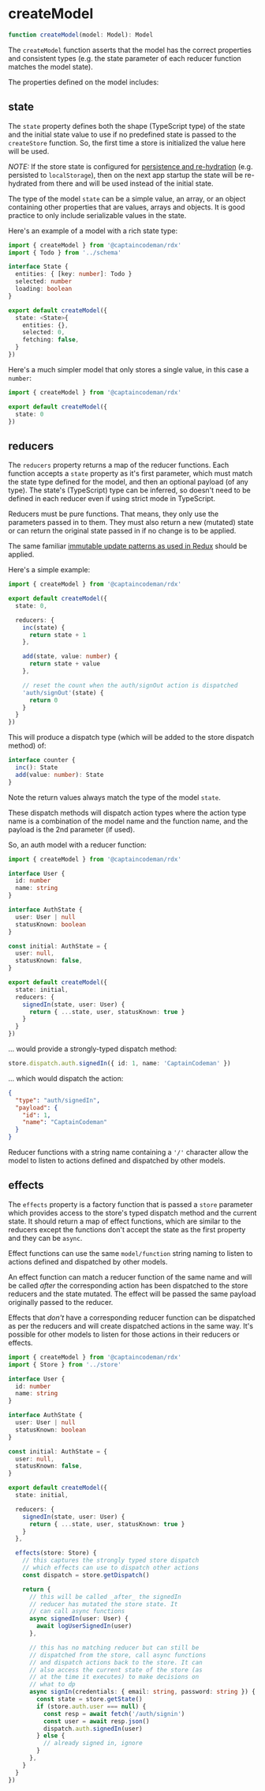 # createModel

```ts
function createModel(model: Model): Model
```

The `createModel` function asserts that the model has the correct properties and consistent types (e.g. the state parameter of each reducer function matches the model state).

The properties defined on the model includes:

## state

The `state` property defines both the shape (TypeScript type) of the state and the initial state value to use if no predefined state is passed to the `createStore` function. So, the first time a store is initialized the value here will be used.

*NOTE:* If the store state is configured for [persistence and re-hydration](api-persist) (e.g. persisted to `localStorage`), then on the next app startup the state will be re-hydrated from there and will be used instead of the initial state.

The type of the model `state` can be a simple value, an array, or an object containing other properties that are values, arrays and objects. It is good practice to only include serializable values in the state.

Here's an example of a model with a rich state type:

```ts
import { createModel } from '@captaincodeman/rdx'
import { Todo } from '../schema'

interface State {
  entities: { [key: number]: Todo }
  selected: number
  loading: boolean
}

export default createModel({
  state: <State>{
    entities: {},
    selected: 0,
    fetching: false,
  }
})
```

Here's a much simpler model that only stores a single value, in this case a `number`:

```ts
import { createModel } from '@captaincodeman/rdx'

export default createModel({
  state: 0
})
```

## reducers

The `reducers` property returns a map of the reducer functions. Each function accepts a `state` property as it's first parameter, which must match the state type defined for the model, and then an optional payload (of any type). The state's (TypeScript) type can be inferred, so doesn't need to be defined in each reducer even if using strict mode in TypeScript.

Reducers must be pure functions. That means, they only use the parameters passed in to them. They must also return a new (mutated) state or can return the original state passed in if no change is to be applied.

The same familiar [immutable update patterns as used in Redux](https://redux.js.org/recipes/structuring-reducers/immutable-update-patterns) should be applied.

Here's a simple example:

```ts
import { createModel } from '@captaincodeman/rdx'

export default createModel({
  state: 0,

  reducers: {
    inc(state) {
      return state + 1
    },

    add(state, value: number) {
      return state + value
    },

    // reset the count when the auth/signOut action is dispatched
    'auth/signOut'(state) {
      return 0
    }
  }
})
```

This will produce a dispatch type (which will be added to the store dispatch method) of:

```ts
interface counter {
  inc(): State
  add(value: number): State
}
```

Note the return values always match the type of the model `state`.

These dispatch methods will dispatch action types where the action type name is a combination of the model name and the function name, and the payload is the 2nd parameter (if used).

So, an auth model with a reducer function:

```ts
import { createModel } from '@captaincodeman/rdx'

interface User {
  id: number
  name: string
}

interface AuthState {
  user: User | null
  statusKnown: boolean
}

const initial: AuthState = {
  user: null,
  statusKnown: false,
}

export default createModel({
  state: initial,
  reducers: {
    signedIn(state, user: User) {
      return { ...state, user, statusKnown: true }
    }
  }
})
```

&hellip; would provide a strongly-typed dispatch method:

```ts
store.dispatch.auth.signedIn({ id: 1, name: 'CaptainCodeman' })
```

&hellip; which would dispatch the action:

```json
{
  "type": "auth/signedIn",
  "payload": {
    "id": 1,
    "name": "CaptainCodeman"
  }
}
```

Reducer functions with a string name containing a `'/'` character allow the model to listen to actions defined and dispatched by other models.

## effects

The `effects` property is a factory function that is passed a `store` parameter which provides access to the store's typed dispatch method and the current state. It should return a map of effect functions, which are similar to the reducers except the functions don't accept the state as the first property and they can be `async`.

Effect functions can use the same `model/function` string naming to listen to actions defined and dispatched by other models.

An effect function can match a reducer function of the same name and will be called _after_ the corresponding action has been dispatched to the store reducers and the state mutated. The effect will be passed the same payload originally passed to the reducer.

Effects that _don't_ have a corresponding reducer function can be dispatched as per the reducers and will create dispatched actions in the same way. It's possible for other models to listen for those actions in their reducers or effects.

```ts
import { createModel } from '@captaincodeman/rdx'
import { Store } from '../store'

interface User {
  id: number
  name: string
}

interface AuthState {
  user: User | null
  statusKnown: boolean
}

const initial: AuthState = {
  user: null,
  statusKnown: false,
}

export default createModel({
  state: initial,

  reducers: {
    signedIn(state, user: User) {
      return { ...state, user, statusKnown: true }
    }
  },

  effects(store: Store) {
    // this captures the strongly typed store dispatch
    // which effects can use to dispatch other actions
    const dispatch = store.getDispatch()

    return {
      // this will be called _after_ the signedIn
      // reducer has mutated the store state. It
      // can call async functions
      async signedIn(user: User) {
        await logUserSignedIn(user)
      },

      // this has no matching reducer but can still be
      // dispatched from the store, call async functions
      // and dispatch actions back to the store. It can
      // also access the current state of the store (as
      // at the time it executes) to make decisions on
      // what to dp
      async signIn(credentials: { email: string, password: string }) {
        const state = store.getState()
        if (store.auth.user === null) {
          const resp = await fetch('/auth/signin')
          const user = await resp.json()
          dispatch.auth.signedIn(user)
        } else {
          // already signed in, ignore
        }
      },
    }
  }
})
```